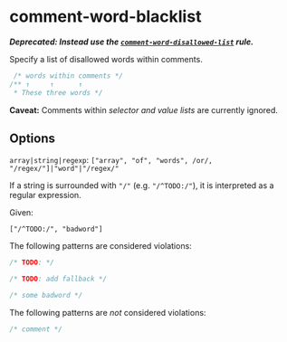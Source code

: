 # comment-word-blacklist

**_Deprecated: Instead use the [`comment-word-disallowed-list`](https://github.com/stylelint/stylelint/tree/13.7.0/lib/rules/comment-word-disallowed-list/README.md) rule._**

Specify a list of disallowed words within comments.

<!-- prettier-ignore -->
```css
 /* words within comments */
/** ↑     ↑      ↑
 * These three words */
```

**Caveat:** Comments within _selector and value lists_ are currently ignored.

## Options

`array|string|regexp`: `["array", "of", "words", /or/, "/regex/"]|"word"|"/regex/"`

If a string is surrounded with `"/"` (e.g. `"/^TODO:/"`), it is interpreted as a regular expression.

Given:

```
["/^TODO:/", "badword"]
```

The following patterns are considered violations:

<!-- prettier-ignore -->
```css
/* TODO: */
```

<!-- prettier-ignore -->
```css
/* TODO: add fallback */
```

<!-- prettier-ignore -->
```css
/* some badword */
```

The following patterns are _not_ considered violations:

<!-- prettier-ignore -->
```css
/* comment */
```
